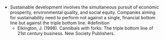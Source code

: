 - Sustainable development involves the simultaneous pursuit of economic prosperity, environmental quality, and social equity. Companies aiming for sustainability need to perform not against a single, financial bottom line but against the triple bottom line. #definition
	- Elkington, J. (1998). Cannibals with forks: The triple bottom line of 21st century business. New Society Publishers.